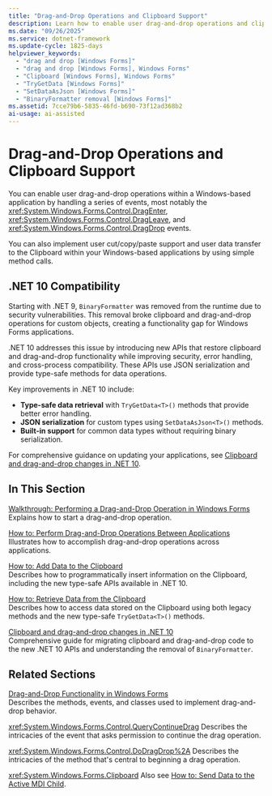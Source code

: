 ```yaml
---
title: "Drag-and-Drop Operations and Clipboard Support"
description: Learn how to enable user drag-and-drop operations and clipboard support within Windows Forms applications, including the new type-safe APIs introduced in .NET 10.
ms.date: "09/26/2025"
ms.service: dotnet-framework
ms.update-cycle: 1825-days
helpviewer_keywords:
  - "drag and drop [Windows Forms]"
  - "drag and drop [Windows Forms], Windows Forms"
  - "Clipboard [Windows Forms], Windows Forms"
  - "TryGetData [Windows Forms]"
  - "SetDataAsJson [Windows Forms]"
  - "BinaryFormatter removal [Windows Forms]"
ms.assetid: 7cce79b6-5835-46fd-b690-73f12ad368b2
ai-usage: ai-assisted
---
```

# Drag-and-Drop Operations and Clipboard Support

You can enable user drag-and-drop operations within a Windows-based application by handling a series of events, most notably the <xref:System.Windows.Forms.Control.DragEnter>, <xref:System.Windows.Forms.Control.DragLeave>, and <xref:System.Windows.Forms.Control.DragDrop> events.

You can also implement user cut/copy/paste support and user data transfer to the Clipboard within your Windows-based applications by using simple method calls.

## .NET 10 Compatibility

Starting with .NET 9, `BinaryFormatter` was removed from the runtime due to security vulnerabilities. This removal broke clipboard and drag-and-drop operations for custom objects, creating a functionality gap for Windows Forms applications.

.NET 10 addresses this issue by introducing new APIs that restore clipboard and drag-and-drop functionality while improving security, error handling, and cross-process compatibility. These APIs use JSON serialization and provide type-safe methods for data operations.

Key improvements in .NET 10 include:

- **Type-safe data retrieval** with `TryGetData<T>()` methods that provide better error handling.
- **JSON serialization** for custom types using `SetDataAsJson<T>()` methods.
- **Built-in support** for common data types without requiring binary serialization.

For comprehensive guidance on updating your applications, see [Clipboard and drag-and-drop changes in .NET 10](../migration/clipboard-dataobject-net10.md).

## In This Section

[Walkthrough: Performing a Drag-and-Drop Operation in Windows Forms](walkthrough-performing-a-drag-and-drop-operation-in-windows-forms.md)\
Explains how to start a drag-and-drop operation.

[How to: Perform Drag-and-Drop Operations Between Applications](how-to-perform-drag-and-drop-operations-between-applications.md)\
Illustrates how to accomplish drag-and-drop operations across applications.

[How to: Add Data to the Clipboard](how-to-add-data-to-the-clipboard.md)\
Describes how to programmatically insert information on the Clipboard, including the new type-safe APIs available in .NET 10.

[How to: Retrieve Data from the Clipboard](how-to-retrieve-data-from-the-clipboard.md)\
Describes how to access data stored on the Clipboard using both legacy methods and the new type-safe `TryGetData<T>()` methods.

[Clipboard and drag-and-drop changes in .NET 10](../migration/clipboard-dataobject-net10.md)\
Comprehensive guide for migrating clipboard and drag-and-drop code to the new .NET 10 APIs and understanding the removal of `BinaryFormatter`.

## Related Sections

[Drag-and-Drop Functionality in Windows Forms](../input-mouse/drag-and-drop.md)\
Describes the methods, events, and classes used to implement drag-and-drop behavior.

<xref:System.Windows.Forms.Control.QueryContinueDrag>
Describes the intricacies of the event that asks permission to continue the drag operation.

<xref:System.Windows.Forms.Control.DoDragDrop%2A>
Describes the intricacies of the method that's central to beginning a drag operation.

<xref:System.Windows.Forms.Clipboard>
Also see [How to: Send Data to the Active MDI Child](how-to-send-data-to-the-active-mdi-child.md).
